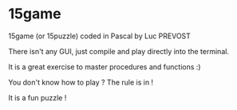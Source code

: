 # 15game


15game (or 15puzzle) coded in Pascal by Luc PREVOST

There isn't any GUI, just compile and play directly into the terminal.

It is a great exercise to master procedures and functions :)

You don't know how to play ? The rule is in !

It is a fun puzzle !
